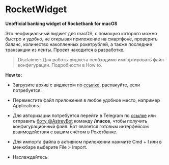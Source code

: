 # RocketWidget
**Unofficial banking widget of Rocketbank for macOS**

Это неофициальный виджет для macOS, с помощью которого можно быстро и удобно, не открывая приложение на смартфоне, проверить баланс, количество накопленных рокетрублей, а также последние транзакции из ленты. Проект находится в разработке.

> Disclaimer: Для работы виджета необходимо импортировать файл конфигурации. Подробности в How to.

**How to:**

- Загрузите архив с виджетом по [ссылке](https://raw.githubusercontent.com/surik00/RocketWidget/master/Release/RocketWidget.zip), распакуйте, если потребуется. 

- Переместите файл приложения в любое удобное место, например Applications.

- Для авторизации потребуется перейти в Telegram по [ссылке](https://t.me/AstreyBot?start=macos) или отправить [боту @AstreyBot](https://t.me/AstreyBot) команду __/macos__, чтобы получить конфигурационный файл. Бот является готовым интерфейсом взаимодействия с вашим счётом в Рокетбанке. 

- Для импорта файла в активном приложении нажмите Cmd + I или в менюбаре выберите File > Import.

- Наслаждайтесь.

